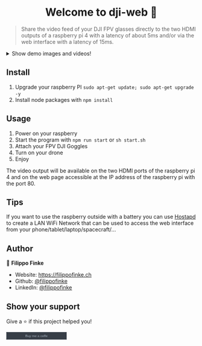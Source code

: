 <h1 align="center">Welcome to dji-web 👋</h1>
<p>
</p>

> Share the video feed of your DJI FPV glasses directly to the two HDMI outputs of a raspberry pi 4 with a latency of about 5ms and/or via the web interface with a latency of 15ms.

<details>
  <summary>Show demo images and videos!</summary>
  
  <p align="center">
    <img src="https://user-images.githubusercontent.com/37296364/124662116-ab9d0b00-dea8-11eb-86de-3567565ddc40.jpg" alt="Demo image" width="550px">
  </p>
  
  https://user-images.githubusercontent.com/37296364/124662089-a17b0c80-dea8-11eb-801f-25e991fe5ddc.mp4

</details>

## Install

1. Upgrade your raspberry PI ```sudo apt-get update; sudo apt-get upgrade -y```
2. Install node packages with ```npm install```

## Usage

1. Power on your raspberry
2. Start the program with ```npm run start``` or ```sh start.sh```
3. Attach your FPV DJI Goggles
4. Turn on your drone
5. Enjoy

The video output will be available on the two HDMI ports of the raspberry pi 4 and on the web page accessible at the IP address of the raspberry pi with the port 80.

## Tips

If you want to use the raspberry outside with a battery you can use <a href="https://en.wikipedia.org/wiki/Hostapd">Hostapd</a> to create a LAN WiFi Network that can be used to access the web interface from your phone/tablet/laptop/spacecraft/...

## Author

👤 **Filippo Finke**

- Website: https://filippofinke.ch
- Github: [@filippofinke](https://github.com/filippofinke)
- LinkedIn: [@filippofinke](https://linkedin.com/in/filippofinke)

## Show your support

Give a ⭐️ if this project helped you!

<a href="https://www.buymeacoffee.com/filippofinke">
  <img src="https://github.com/filippofinke/filippofinke/raw/main/images/buymeacoffe.png" width="160" alt="Buy Me A McFlurry">
</a>
